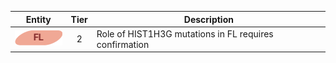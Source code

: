 |Entity|Tier|Description              |
|:----:|:----:|------------------------------|
|![FL](images/icons/FL_tier2.png) | 2 | Role of HIST1H3G mutations in FL requires confirmation|
